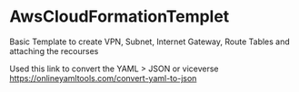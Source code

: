 # AwsCloudFormationTemplet
Basic Template to create VPN, Subnet, Internet Gateway, Route Tables and attaching the recourses


Used this link to convert the YAML > JSON or viceverse 
https://onlineyamltools.com/convert-yaml-to-json
